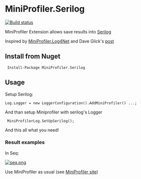 # MiniProfiler.Serilog
[![Build status](https://ci.appveyor.com/api/projects/status/2txsie0u4ek676id?svg=true)](https://ci.appveyor.com/project/SvyatSlav/miniprofiler-serilog)

MiniProfiler Extension allows save results into <a href="https://serilog.net/" target="_blank">Serilog</a>

Inspired by <a href="https://github.com/SvyatSlav/MiniProfiler.Log4Net" target="_blank">MiniProfiler.Log4Net</a> and  Dave Glick's [post](https://daveaglick.com/posts/easy-performance-and-query-logging-in-aspnet-with-serilog-and-miniprofiler)

## Install from Nuget

```
 Install-Package MiniProfiler.Serilog 
```

## Usage
Setup Serilog:

```cSharp
Log.Logger = new LoggerConfiguration().AddMiniProfiler() ...;
```

And than setup Miniprofiler with serilog's Logger

```cSharp
 MiniProfilerLog.SetUpSerilog();
 ```
 
And this all what you need!

### Result examples
In Seq:

[![seq.png](https://s27.postimg.org/afz0v4lg3/screen.png)](https://postimg.org/image/hj6waqqvj/)

Use MiniProfiler as usual (see [MiniProfiler site](http://miniprofiler.com/)) 
